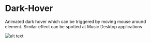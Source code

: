 # Dark-Hover
Animated dark hover which can be triggered by moving mouse around element. 
Similar effect can be spotted at Music Desktop applications

![alt text]([http://url/to/img.png](https://raw.githubusercontent.com/moximilian/Dark-Hover/master/imaage.jpg)https://raw.githubusercontent.com/moximilian/Dark-Hover/master/imaage.jpg)
